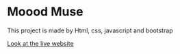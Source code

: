 <h1>Moood Muse</h1>
<p>This project is made by Html, css, javascript and bootstrap</p>
<a href="https://moood-muse.netlify.app/">Look at the live website</a>
